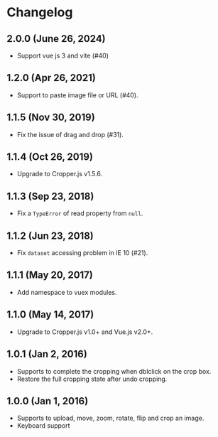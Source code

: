 # Changelog

## 2.0.0 (June 26, 2024)

- Support vue js 3 and vite (#40)
  
## 1.2.0 (Apr 26, 2021)

- Support to paste image file or URL (#40).

## 1.1.5 (Nov 30, 2019)

- Fix the issue of drag and drop (#31).

## 1.1.4 (Oct 26, 2019)

- Upgrade to Cropper.js v1.5.6.

## 1.1.3 (Sep 23, 2018)

- Fix a `TypeError` of read property from `null`.

## 1.1.2 (Jun 23, 2018)

- Fix `dataset` accessing problem in IE 10 (#21).

## 1.1.1 (May 20, 2017)

- Add namespace to vuex modules.

## 1.1.0 (May 14, 2017)

- Upgrade to Cropper.js v1.0+ and Vue.js v2.0+.

## 1.0.1 (Jan 2, 2016)

- Supports to complete the cropping when dblclick on the crop box.
- Restore the full cropping state after undo cropping.

## 1.0.0 (Jan 1, 2016)

- Supports to upload, move, zoom, rotate, flip and crop an image.
- Keyboard support
